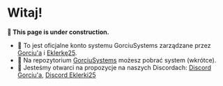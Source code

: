 # Witaj!

**🚧 This page is under construction.**

- 🙋 To jest oficjalne konto systemu GorciuSystems zarządzane przez [Gorciu'a](https://github.com/gorciu-official) i [Eklerkę25](https://github.com/Eklerka25).
- 🌈 Na repozytorium [GorciuSystems](https://github.com/gorciusystems/gorciusystems) możesz pobrać system (wkrótce).
- 🧙 Jesteśmy otwarci na propozycje na naszych Discordach: [Discord Gorciu'a](https://dsc.gg/gorciu), [Discord Eklerki25](https://discord.gg/8PZkmn9G44)
